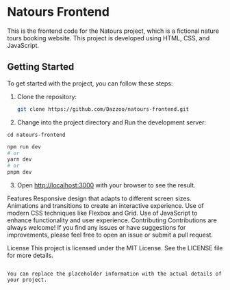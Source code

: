 # Natours Frontend

This is the frontend code for the Natours project, which is a fictional nature tours booking website. This project is developed using HTML, CSS, and JavaScript.

## Getting Started

To get started with the project, you can follow these steps:

1. Clone the repository:

   ```bash
   git clone https://github.com/Dazzoo/natours-frontend.git

2. Change into the project directory and Run the development server:

```
cd natours-frontend
```

```bash
npm run dev
# or
yarn dev
# or
pnpm dev
```

3. Open [http://localhost:3000](http://localhost:3000) with your browser to see the result.

Features
Responsive design that adapts to different screen sizes.
Animations and transitions to create an interactive experience.
Use of modern CSS techniques like Flexbox and Grid.
Use of JavaScript to enhance functionality and user experience.
Contributing
Contributions are always welcome! If you find any issues or have suggestions for improvements, please feel free to open an issue or submit a pull request.

License
This project is licensed under the MIT License. See the LICENSE file for more details.

```

You can replace the placeholder information with the actual details of your project.